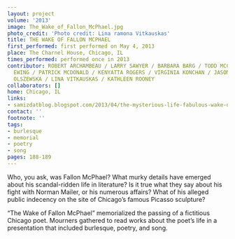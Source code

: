 ```yaml
---
layout: project
volume: '2013'
image: The_Wake_of_Fallon_McPhael.jpg
photo_credit: 'Photo credit: Lina ramona Vitkauskas'
title: THE WAKE OF FALLON MCPHAEL
first_performed: first performed on May 4, 2013
place: The Charnel House, Chicago, IL
times_performed: performed once in 2013
contributor: ROBERT ARCHAMBEAU / LARRY SAWYER / BARBARA BARG / TODD MCCARTY / MAUREEN
  EWING / PATRICK MCDONALD / KENYATTA ROGERS / VIRGINIA KONCHAN / JASON BREDLE / DANIELA
  OLSZEWSKA / LINA VITKAUSKAS / KATHLEEN ROONEY
collaborators: []
home: Chicago, IL
links:
- samizdatblog.blogspot.com/2013/04/the-mysterious-life-fabulous-wake-of.html
contact: ''
footnote: ''
tags:
- burlesque
- memorial
- poetry
- song
pages: 188-189
---
```


Who, you ask, was Fallon McPhael? What murky details have emerged about his scandal-ridden life in literature? Is it true what they say about his fight with Norman Mailer, or his numerous affairs? What of his alleged public indecency on the site of Chicago’s famous Picasso sculpture?

“The Wake of Fallon McPhael” memorialized the passing of a fictitious Chicago poet. Mourners gathered to read works about the poet’s life in a presentation that included burlesque, poetry, and song.
